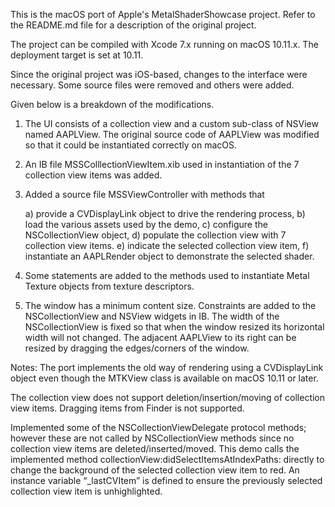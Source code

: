 This is the macOS port of Apple's MetalShaderShowcase project. Refer to the README.md file for a description of the original project. 

The project can be compiled with Xcode 7.x running on macOS 10.11.x. The deployment target is set at 10.11.

Since the original project was iOS-based, changes to the interface were necessary. Some source files were removed and others were added. 

Given below is a breakdown of the modifications.
1) The UI consists of a collection view and a custom sub-class of NSView named AAPLView. The original source code of AAPLView was modified so that it could be instantiated correctly on macOS.

2) An IB file MSSColllectionViewItem.xib used in instantiation of the 7 collection view items was added.

3) Added a source file MSSViewController with methods that

	a) provide a CVDisplayLink object to drive the rendering process,
	b) load the various assets used by the demo,
	c) configure the NSCollectionView object,
	d) populate the collection view with 7 collection view items.
	e) indicate the selected collection view item,
	f) instantiate an AAPLRender object to demonstrate the selected shader.

4) Some statements are added to the methods used to instantiate Metal Texture objects from texture descriptors.

5) The window has a minimum content size. Constraints are added to the NSCollectionView and NSView widgets in IB. The width of the NSCollectionView is fixed so that when the window resized its horizontal width will not changed. The adjacent AAPLView to its right can be resized by dragging the edges/corners of the window.


Notes: 
The port implements the old way of rendering using a CVDisplayLink object even though the MTKView class is available on macOS 10.11 or later.

The collection view does not support deletion/insertion/moving of collection view items. Dragging items from Finder is not supported.

Implemented some of the NSCollectionViewDelegate protocol methods; however these are not called by NSCollectionView methods since no collection view items are deleted/inserted/moved. This demo calls the implemented method collectionView:didSelectItemsAtIndexPaths: directly to change the background of the selected collection view item to red. An instance variable  “_lastCVItem” is defined to ensure the previously selected collection view item is unhighlighted.
